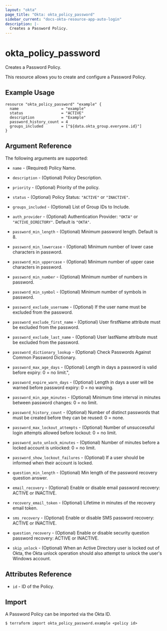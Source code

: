 ```yaml
---
layout: "okta"
page_title: "Okta: okta_policy_password"
sidebar_current: "docs-okta-resource-app-auto-login"
description: |-
  Creates a Password Policy.
---
```


# okta_policy_password

Creates a Password Policy.

This resource allows you to create and configure a Password Policy.

## Example Usage

```hcl
resource "okta_policy_password" "example" {
  name                   = "example"
  status                 = "ACTIVE"
  description            = "Example"
  password_history_count = 4
  groups_included        = ["${data.okta_group.everyone.id}"]
}
```

## Argument Reference

The following arguments are supported:

* `name` - (Required) Policy Name.

* `description` - (Optional) Policy Description.

* `priority` - (Optional) Priority of the policy.

* `status` - (Optional) Policy Status: `"ACTIVE"` or `"INACTIVE"`.

* `groups_included` - (Optional) List of Group IDs to Include.

* `auth_provider` - (Optional) Authentication Provider: `"OKTA"` or `"ACTIVE_DIRECTORY"`. Default is `"OKTA"`.

* `password_min_length` - (Optional) Minimum password length. Default is 8.

* `password_min_lowercase` - (Optional) Minimum number of lower case characters in password.

* `password_min_uppercase` - (Optional) Minimum number of upper case characters in password.

* `password_min_number` - (Optional) Minimum number of numbers in password.

* `password_min_symbol` - (Optional) Minimum number of symbols in password.

* `password_exclude_username` - (Optional) If the user name must be excluded from the password.

* `password_exclude_first_name` - (Optional) User firstName attribute must be excluded from the password.

* `password_exclude_last_name` - (Optional) User lastName attribute must be excluded from the password.

* `password_dictionary_lookup` - (Optional) Check Passwords Against Common Password Dictionary.

* `password_max_age_days` - (Optional) Length in days a password is valid before expiry: 0 = no limit.",

* `password_expire_warn_days` - (Optional) Length in days a user will be warned before password expiry: 0 = no warning.

* `password_min_age_minutes` - (Optional) Minimum time interval in minutes between password changes: 0 = no limit.

* `password_history_count` - (Optional) Number of distinct passwords that must be created before they can be reused: 0 = none.

* `password_max_lockout_attempts` - (Optional) Number of unsuccessful login attempts allowed before lockout: 0 = no limit.

* `password_auto_unlock_minutes` - (Optional) Number of minutes before a locked account is unlocked: 0 = no limit.

* `password_show_lockout_failures` - (Optional) If a user should be informed when their account is locked.

* `question_min_length` - (Optional) Min length of the password recovery question answer.

* `email_recovery` - (Optional) Enable or disable email password recovery: ACTIVE or INACTIVE.

* `recovery_email_token` - (Optional) Lifetime in minutes of the recovery email token.

* `sms_recovery` - (Optional) Enable or disable SMS password recovery: ACTIVE or INACTIVE.

* `question_recovery` - (Optional) Enable or disable security question password recovery: ACTIVE or INACTIVE.

* `skip_unlock` - (Optional) When an Active Directory user is locked out of Okta, the Okta unlock operation should also attempt to unlock the user's Windows account.

## Attributes Reference

* `id` - ID of the Policy.

## Import

A Password Policy can be imported via the Okta ID.

```
$ terraform import okta_policy_password.example <policy id>
```
